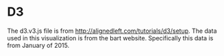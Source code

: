 # D3

The d3.v3.js file is from http://alignedleft.com/tutorials/d3/setup. The data used in this visualization is from the bart website. Specifically this data is from January of 2015. 
